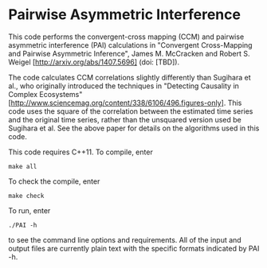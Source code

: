 Pairwise Asymmetric Interference 
===

This code performs the convergent-cross mapping (CCM) and pairwise asymmetric interference (PAI) calculations in "Convergent Cross-Mapping and Pairwise Asymmetric Inference", James M. McCracken and Robert S. Weigel [http://arxiv.org/abs/1407.5696] (doi: [TBD]).

The code calculates CCM correlations slightly differently than Sugihara et al., who originally introduced the techniques in "Detecting Causality in Complex Ecosystems" [http://www.sciencemag.org/content/338/6106/496.figures-only].  This code uses the square of the correlation between the estimated time series and the original time series, rather than the unsquared version used be Sugihara et al.  See the above paper for details on the algorithms used in this code.    

This code requires C++11. To compile, enter

    make all

To check the compile, enter

    make check

To run, enter

    ./PAI -h

to see the command line options and requirements.  All of the input and output files are currently plain text with the specific formats indicated by PAI -h.
